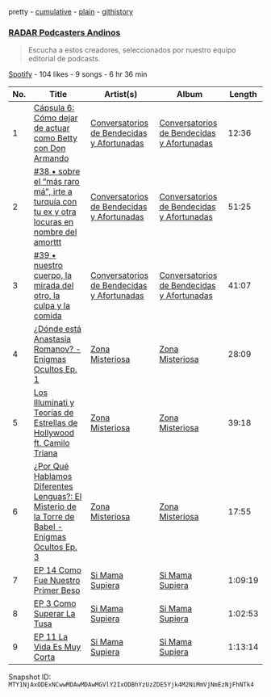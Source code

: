 pretty - [cumulative](/playlists/cumulative/37i9dQZF1DWURpudUPHCVg.md) - [plain](/playlists/plain/37i9dQZF1DWURpudUPHCVg) - [githistory](https://github.githistory.xyz/mackorone/spotify-playlist-archive/blob/main/playlists/plain/37i9dQZF1DWURpudUPHCVg)

### [RADAR Podcasters Andinos](https://open.spotify.com/playlist/37i9dQZF1DWURpudUPHCVg)

> Escucha a estos creadores, seleccionados por nuestro equipo editorial de podcasts.

[Spotify](https://open.spotify.com/user/spotify) - 104 likes - 9 songs - 6 hr 36 min

| No. | Title | Artist(s) | Album | Length |
|---|---|---|---|---|
| 1 | [Cápsula 6: Cómo dejar de actuar como Betty con Don Armando ](https://open.spotify.com/episode/32NQMEXCZksk4A3H7TYaXn) | [Conversatorios de Bendecidas y Afortunadas](https://open.spotify.com/show/2tHeUnJ1VOrxisw5avnbg2) | [Conversatorios de Bendecidas y Afortunadas](https://open.spotify.com/show/2tHeUnJ1VOrxisw5avnbg2) | 12:36 |
| 2 | [\#38 • sobre el “más raro má”, irte a turquía con tu ex y otra locuras en nombre del amorttt](https://open.spotify.com/episode/2PRA5x9voOHTZq0rlJLxsx) | [Conversatorios de Bendecidas y Afortunadas](https://open.spotify.com/show/2tHeUnJ1VOrxisw5avnbg2) | [Conversatorios de Bendecidas y Afortunadas](https://open.spotify.com/show/2tHeUnJ1VOrxisw5avnbg2) | 51:25 |
| 3 | [\#39 • nuestro cuerpo, la mirada del otro, la culpa y la comida](https://open.spotify.com/episode/3PTyO8ap6ACstCi77dhzLN) | [Conversatorios de Bendecidas y Afortunadas](https://open.spotify.com/show/2tHeUnJ1VOrxisw5avnbg2) | [Conversatorios de Bendecidas y Afortunadas](https://open.spotify.com/show/2tHeUnJ1VOrxisw5avnbg2) | 41:07 |
| 4 | [¿Dónde está Anastasia Romanov? \- Enigmas Ocultos Ep\. 1](https://open.spotify.com/episode/4IVyT2Qvlp6PGY8K1EaXuA) | [Zona Misteriosa ](https://open.spotify.com/show/2bD9TpDoenXneLPYA9q0gz) | [Zona Misteriosa ](https://open.spotify.com/show/2bD9TpDoenXneLPYA9q0gz) | 28:09 |
| 5 | [Los Illuminati y Teorías de Estrellas de Hollywood ft\. Camilo Triana](https://open.spotify.com/episode/1KuwsIYwGzDTvmxkU7rTBO) | [Zona Misteriosa ](https://open.spotify.com/show/2bD9TpDoenXneLPYA9q0gz) | [Zona Misteriosa ](https://open.spotify.com/show/2bD9TpDoenXneLPYA9q0gz) | 39:18 |
| 6 | [¿Por Qué Hablamos Diferentes Lenguas?: El Misterio de la Torre de Babel \- Enigmas Ocultos Ep\. 3](https://open.spotify.com/episode/3A9e2w7CAzJJrpbfpvE9Wt) | [Zona Misteriosa ](https://open.spotify.com/show/2bD9TpDoenXneLPYA9q0gz) | [Zona Misteriosa ](https://open.spotify.com/show/2bD9TpDoenXneLPYA9q0gz) | 17:55 |
| 7 | [EP 14 Como Fue Nuestro Primer Beso](https://open.spotify.com/episode/0JihBpQg4rnBRsY4wTrNQe) | [Si Mama Supiera](https://open.spotify.com/show/5ktHb1M3MPPMnZhyaG63kv) | [Si Mama Supiera](https://open.spotify.com/show/5ktHb1M3MPPMnZhyaG63kv) | 1:09:19 |
| 8 | [EP 3 Como Superar La Tusa](https://open.spotify.com/episode/53k5uKfHp7FMUu5WMJ5e7P) | [Si Mama Supiera](https://open.spotify.com/show/5ktHb1M3MPPMnZhyaG63kv) | [Si Mama Supiera](https://open.spotify.com/show/5ktHb1M3MPPMnZhyaG63kv) | 1:02:53 |
| 9 | [EP 11 La Vida Es Muy Corta](https://open.spotify.com/episode/7r6SqShtn2nQUdcbjnKZpw) | [Si Mama Supiera](https://open.spotify.com/show/5ktHb1M3MPPMnZhyaG63kv) | [Si Mama Supiera](https://open.spotify.com/show/5ktHb1M3MPPMnZhyaG63kv) | 1:13:14 |

Snapshot ID: `MTY1NjAxODExNCwwMDAwMDAwMGVlY2IxODBhYzUzZDE5Yjk4M2NiMmVjNmEzNjFhNTk4`

